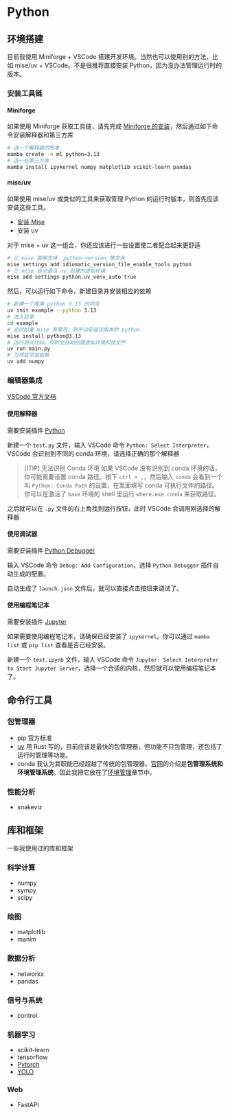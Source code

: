 # Python

## 环境搭建

目前我使用 Miniforge + VSCode 搭建开发环境。当然也可以使用别的方法，比如 mise/uv +  VSCode。不是很推荐直接安装 Python，因为没办法管理运行时的版本。

### 安装工具链

#### Miniforge

如果使用 Miniforge 获取工具链，请先完成 [Miniforge 的安装](../环境管理/Conda.md)，然后通过如下命令安装解释器和第三方库

```sh
# 选一个解释器的版本
mamba create -n ml python=3.13
# 选一些第三方库
mamba install ipykernel numpy matplotlib scikit-learn pandas
```

#### mise/uv

如果使用 mise/uv 或类似的工具来获取管理 Python 的运行时版本，则首先应该安装这些工具。

- [安装 Mise](../环境管理/Mise.md#安装)
- 安装 uv

对于 mise + uv 这一组合，你还应该进行一些设置使二者配合起来更舒适

```sh
# 让 mise 能够支持 .python-version 等文件
mise settings add idiomatic_version_file_enable_tools python
# 让 mise 自动激活 uv 创建的虚拟环境
mise add settings python.uv_venv_auto true
```

然后，可以运行如下命令，新建目录并安装相应的依赖

```sh
# 新建一个使用 python 3.13 的项目
uv init example --python 3.13
# 进入目录
cd example
# 此时如果 mise 有警告，则手动安装该版本的 python
mise install python@3.13
# 运行测试代码，同时会自动创建虚拟环境和锁文件
uv run main.py
# 为项目添加依赖
uv add numpy
```

### 编辑器集成

[VSCode 官方文档](https://code.visualstudio.com/docs/python/python-quick-start)

#### 使用解释器

需要安装插件 [Python](https://marketplace.visualstudio.com/items?itemName=ms-python.python)

新建一个 `test.py` 文件，输入 VSCode 命令 `Python: Select Interpreter`，VSCode 会识别到不同的 conda 环境，请选择正确的那个解释器

> [!TIP] 无法识别 Conda 环境
> 如果 VSCode 没有识别到 conda 环境的话，你可能需要设置 conda 路径。按下 `ctrl + ,`，然后输入 `conda` 会看到一个叫 `Python: Conda Path` 的设置，在里面填写 conda 可执行文件的路径。你可以在激活了 `base` 环境的 shell 里运行 `where.exe conda` 来获取路径。

之后就可以在 `.py` 文件的右上角找到运行按钮，此时 VSCode 会调用刚选择的解释器

#### 使用调试器

需要安装插件 [Python Debugger](https://marketplace.visualstudio.com/items?itemName=ms-python.debugpy)

输入 VSCode 命令 `Debug: Add Configuration`，选择 `Python Debugger` 插件自动生成的配置。

自动生成了 `launch.json` 文件后，就可以直接点击按钮来调试了。

#### 使用编程笔记本

需要安装插件 [Jupyter](https://marketplace.visualstudio.com/items?itemName=ms-toolsai.jupyter)

如果需要使用编程笔记本，请确保已经安装了 `ipykernel`。你可以通过 `mamba list` 或 `pip list` 查看是否已经安装。

新建一个 `test.ipynb` 文件，输入 VSCode 命令  `Jupyter: Select Interpreter to Start Jupyter Server`，选择一个合适的内核，然后就可以使用编程笔记本了。

## 命令行工具

### 包管理器

- pip 官方标准
- [uv](../包管理/Uv.md) 用 Rust 写的，目前应该是最快的包管理器，但功能不只包管理，还包括了运行时管理等功能。
- conda 我认为其职能已经超越了传统的包管理器。[官网](https://anaconda.org/anaconda/conda)的介绍是**包管理系统和环境管理系统**，因此我把它放在了[环境管理](../环境管理/index.md)章节中。

### 性能分析

- snakeviz

## 库和框架

一些我使用过的库和框架

### 科学计算

- numpy
- sympy
- scipy

### 绘图

- matplotlib
- manim

### 数据分析

- networkx
- pandas

### 信号与系统

- control

### 机器学习

- scikit-learn
- tensorflow
- [Pytorch](../库和框架/Pytorch.md)
- [YOLO](../库和框架/YOLO.md)

### Web

- FastAPI
